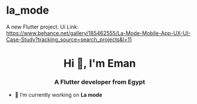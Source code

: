 # la_mode

A new Flutter project.
Ui Link: https://www.behance.net/gallery/185462555/La-Mode-Mobile-App-UX-UI-Case-Study?tracking_source=search_projects&l=11

<h1 align="center">Hi 👋, I'm Eman</h1>
<h3 align="center">A Flutter developer from Egypt</h3>

- 🔭 I’m currently working on **La mode**
